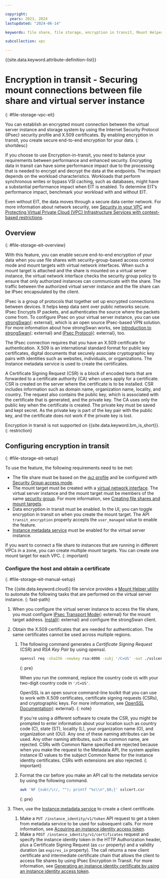 ```yaml
---

copyright:
  years: 2023, 2024
lastupdated: "2024-06-14"

keywords: file share, file storage, encryption in transit, Mount Helper, IPsec, secure connection, mount share

subcollection: vpc

---
```


{{site.data.keyword.attribute-definition-list}}

# Encryption in transit - Securing mount connections between file share and virtual server instance
{: #file-storage-vpc-eit}

You can establish an encrypted mount connection between the virtual server instance and storage system by using the Internet Security Protocol (IPsec) security profile and X.509 certificates. By enabling encryption in transit, you create secure end-to-end encryption for your data.
{: shortdesc}

If you choose to use Encryption-in-transit, you need to balance your requirements between performance and enhanced security. Encrypting data in transit can have some performance impact due to the processing that is needed to encrypt and decrypt the data at the endpoints. The impact depends on the workload characteristics. Workloads that perform synchronous writes or bypass VSI caching, such as databases, might have a substantial performance impact when EIT is enabled. To determine EIT’s performance impact, benchmark your workload with and without EIT. 

Even without EIT, the data moves through a secure data center network. For more information about network security, see [Security in your VPC](/docs/vpc?topic=vpc-security-in-your-vpc) and [Protecting Virtual Private Cloud (VPC) Infrastructure Services with context-based restrictions](/docs/vpc?topic=vpc-cbr).



## Overview
{: #file-storage-eit-overview}

With this feature, you can enable secure end-to-end encryption of your data when you use file shares with security-group-based access control mode and mount targets with virtual network interfaces. When such a mount target is attached and the share is mounted on a virtual server instance, the virtual network interface checks the security group policy to ensure that only authorized instances can communicate with the share. The traffic between the authorized virtual server instance and the file share can be IPsec encapsulated by the client. 

IPsec is a group of protocols that together set up encrypted connections between devices. It helps keep data sent over public networks secure. IPsec Encrypts IP packets, and authenticates the source where the packets come from. To configure IPsec on your virtual server instance, you can use [strongSwan](https://www.strongswan.org/){: external}, which is an open source IPsec-based VPN solution. For more information about how strongSwan works, see [Introduction to strongSwan](https://docs.strongswan.org/docs/5.9/howtos/introduction.html){: external} and [IPsec Protocol](https://docs.strongswan.org/docs/5.9/howtos/ipsecProtocol.html){: external}, too.

The IPsec connection requires that you have an X.509 certificate for authentication. X.509 is an international standard format for public key certificates, digital documents that securely associate cryptographic key pairs with identities such as websites, individuals, or organizations. The Instance metadata service is used to create the certificates.

A Certificate Signing Request (CSR) is a block of encoded texts that are forwarded to a certificate authority (CA) when users apply for a certificate. CSR is created on the server where the certificate is to be installed. CSR includes information such as domain name, organization name, locality, and country. The request also contains the public key, which is associated with the certificate that is generated, and the private key. The CA uses only the public key when the certificate is created. The private key must be saved and kept secret. As the private key is part of the key pair with the public key, and the certificate does not work if the private key is lost.

Encryption in transit is not supported on {{site.data.keyword.bm_is_short}}.
{: restriction}

## Configuring encryption in transit
{: #file-storage-eit-setup}

To use the feature, the following requirements need to be met:
- The file share must be based on the [`dp2` profile](/docs/vpc?topic=vpc-file-storage-profiles&interface=api#dp2-profile) and be configured with [Security Group access mode](/docs/vpc?topic=vpc-file-storage-vpc-about#fs-share-mount-targets). 
- The mount target must be created with a [virtual network interface](/docs/vpc?topic=vpc-vni-about). The virtual server instance and the mount target must be members of the same [security group](/docs/vpc?topic=vpc-using-security-groups). For more information, see [Creating file shares and mount targets](/docs/vpc?topic=vpc-file-storage-create).
- Data encryption in transit must be enabled. In the UI, you can toggle encryption in transit on when you create the mount target. The API `transit_encryption` property accepts the `user_managed` value to enable the feature.
- [Instance metadata service](/docs/vpc?topic=vpc-imd-about) must be enabled for the virtual server instance.

If you want to connect a file share to instances that are running in different VPCs in a zone, you can create multiple mount targets. You can create one mount target for each VPC.
{: important}

### Configure the host and obtain a certificate
{: #file-storage-eit-manual-setup}

The {{site.data.keyword.cloud}} file service provides a [Mount Helper utility](/docs/vpc?topic=vpc-fs-mount-helper-utility) to automate the following tasks that are performed on the virtual server instance.
{: fast-path}

1. When you configure the virtual server instance to access the file share, you must configure [IPsec Transport Mode](https://docs.strongswan.org/docs/6.0/howtos/ipsecProtocol.html#_ipsec_transport_mode){: external} for the mount target address. [Install](https://docs.strongswan.org/docs/5.9/install/install.html){: external} and configure the strongSwan client.
2. Obtain the X.509 certificates that are needed for authentication. The same certificates cannot be used across multiple regions.
   1. The following command generates a *Certificate Signing Request* (CSR) and *RSA Key Pair* by using openssl.
      ```sh
      openssl req -sha256 -newkey rsa:4096 -subj '/C=US' -out ./sslcert.csr -keyout file.key -nodes
      ```
      {: pre}

      When you run the command, replace the country code `US` with your two-digit country code in `'/C=US'`.

      OpenSSL is an open source command-line toolkit that you can use to work with X.509 certificates, certificate signing requests (CSRs), and cryptographic keys. For more information, see [OpenSSL Documentation](https://www.openssl.org/docs/){: external}.
      {: note}

      If you're using a different software to create the CSR, you might be prompted to enter information about your location such as country code (C), state (ST), locality (L), your organization name (O), and organization unit (OU). Any one of these naming attributes can be used. Any other naming attributes, such as common name, are rejected. CSRs with Common Name specified are rejected because when you make the request to the Metadata API, the system applies instance ID values to the subject Common Name for the instance identity certificates. CSRs with extensions are also rejected.
      {: important}

   2. Format the csr before you make an API call to the metadata service by using the following command.
      ```sh
      awk 'NF {sub(/\r/, ""); printf "%s\\n",$0;}' sslcert.csr
      ```
      {: pre}

3. Then, use the [Instance metadata service](/docs/vpc?topic=vpc-imd-about) to create a client certificate. 
   1. Make a `PUT /instance_identity/v1/token` API request to get a token from metadata service to be used for subsequent calls. For more information, see [Acquiring an instance identity access token](/docs/vpc?topic=vpc-imd-configure-service&interface=api#imd-json-token).
   2. Make a `POST /instance_identity/v1/certificates` request and specify the instance identity token in the HTTP Authorization header, plus a Certificate Signing Request (as `csr` property) and a validity duration (as `expires_in` property). The call returns a new client certificate and intermediate certificate chain that allows the client to access file shares by using IPsec Encryption in Transit. For more information, see [Generating an instance identity certificate by using an instance identity access token](/docs/vpc?topic=vpc-imd-configure-service&interface=api#imd-acquire-certificate).    

